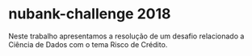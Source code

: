 # nubank-challenge 2018

Neste trabalho apresentamos a resolução de um desafio relacionado a Ciência de Dados com o tema Risco de Crédito.